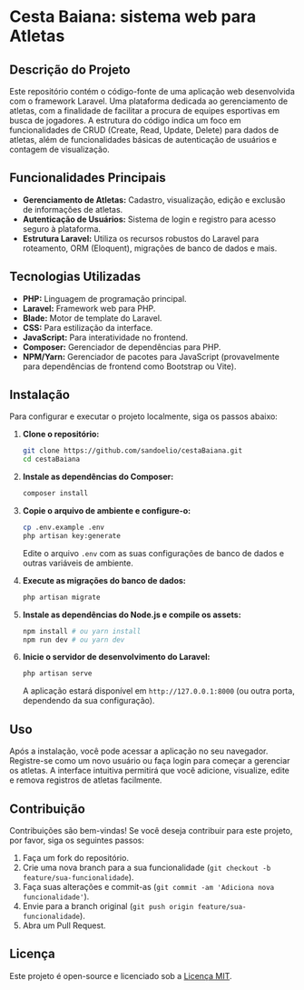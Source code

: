 # Cesta Baiana: sistema web para Atletas

## Descrição do Projeto

Este repositório contém o código-fonte de uma aplicação web desenvolvida com o framework Laravel. Uma plataforma dedicada ao gerenciamento de atletas, com a finalidade de facilitar a procura de equipes esportivas em busca de jogadores. A estrutura do código indica um foco em funcionalidades de CRUD (Create, Read, Update, Delete) para dados de atletas, além de funcionalidades básicas de autenticação de usuários e contagem de visualização.

## Funcionalidades Principais

*   **Gerenciamento de Atletas:** Cadastro, visualização, edição e exclusão de informações de atletas.
*   **Autenticação de Usuários:** Sistema de login e registro para acesso seguro à plataforma.
*   **Estrutura Laravel:** Utiliza os recursos robustos do Laravel para roteamento, ORM (Eloquent), migrações de banco de dados e mais.

## Tecnologias Utilizadas

*   **PHP:** Linguagem de programação principal.
*   **Laravel:** Framework web para PHP.
*   **Blade:** Motor de template do Laravel.
*   **CSS:** Para estilização da interface.
*   **JavaScript:** Para interatividade no frontend.
*   **Composer:** Gerenciador de dependências para PHP.
*   **NPM/Yarn:** Gerenciador de pacotes para JavaScript (provavelmente para dependências de frontend como Bootstrap ou Vite).

## Instalação

Para configurar e executar o projeto localmente, siga os passos abaixo:

1.  **Clone o repositório:**

    ```bash
    git clone https://github.com/sandoelio/cestaBaiana.git
    cd cestaBaiana
    ```

2.  **Instale as dependências do Composer:**

    ```bash
    composer install
    ```

3.  **Copie o arquivo de ambiente e configure-o:**

    ```bash
    cp .env.example .env
    php artisan key:generate
    ```

    Edite o arquivo `.env` com as suas configurações de banco de dados e outras variáveis de ambiente.

4.  **Execute as migrações do banco de dados:**

    ```bash
    php artisan migrate
    ```

5.  **Instale as dependências do Node.js e compile os assets:**

    ```bash
    npm install # ou yarn install
    npm run dev # ou yarn dev
    ```

6.  **Inicie o servidor de desenvolvimento do Laravel:**

    ```bash
    php artisan serve
    ```

    A aplicação estará disponível em `http://127.0.0.1:8000` (ou outra porta, dependendo da sua configuração).

## Uso

Após a instalação, você pode acessar a aplicação no seu navegador. Registre-se como um novo usuário ou faça login para começar a gerenciar os atletas. A interface intuitiva permitirá que você adicione, visualize, edite e remova registros de atletas facilmente.

## Contribuição

Contribuições são bem-vindas! Se você deseja contribuir para este projeto, por favor, siga os seguintes passos:

1.  Faça um fork do repositório.
2.  Crie uma nova branch para a sua funcionalidade (`git checkout -b feature/sua-funcionalidade`).
3.  Faça suas alterações e commit-as (`git commit -am 'Adiciona nova funcionalidade'`).
4.  Envie para a branch original (`git push origin feature/sua-funcionalidade`).
5.  Abra um Pull Request.

## Licença

Este projeto é open-source e licenciado sob a [Licença MIT](https://opensource.org/licenses/MIT).


